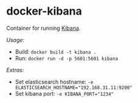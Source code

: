 docker-kibana
=============

Container for running [Kibana](https://www.elastic.co/products/kibana).

*Usage:*

* Build: `docker build -t kibana .`
* Run: `docker run -d -p 5601:5601 kibana`

*Extras:*

* Set elasticsearch hostname: `-e ELASTICSEARCH_HOSTNAME="192.168.31.11:9200"`
* Set kibana port: `-e KIBANA_PORT="1234"`
